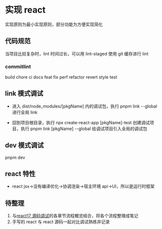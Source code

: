 # 实现 react

实现原则为最小实现原则，部分功能为方便实现简化

## 代码规范

当项目比较复杂时，lint 时间过长，可以用 lint-staged 使用 git 缓存进行 lint

### commitlint

build
chore
ci
docs
feat
fix
perf
refactor
revert
style
test

## link 模式调试

- 进入 dist/node_modules/[pkgName] 内的调试包，执行 pnpm link --global 进行全局 link

- 回到项目根目录，执行 npx create-react-app [pkgName]-test 创建调试项目，执行 pnpm link [pkgName] --global 给调试项目引入全局的调试包

## dev 模式调试

pnpm dev

## react 特性

- react jsx->没有编译优化->协调渲染->宿主环境 api->UI，所以是运行时框架

## 待整理

1. 与[react17 源码调试](https://react.iamkasong.com/)的各章节流程概览结合，将各个流程整理成笔记
2. 手写的 react 与 react 源码一起对比调试熟练并记录
